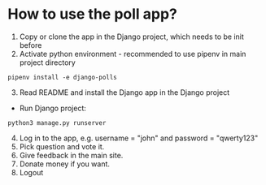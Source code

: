 # How to use the poll app?

1. Copy or clone the app in the Django project, which needs to be init before
2. Activate python environment - recommended to use pipenv in main project directory
```
pipenv install -e django-polls
```
3. Read README and install the Django app in the Django project
- Run Django project:
```
python3 manage.py runserver
```
4. Log in to the app, e.g. username = "john" and password = "qwerty123"
5. Pick question and vote it.
6. Give feedback in the main site.
7. Donate money if you want.
8. Logout